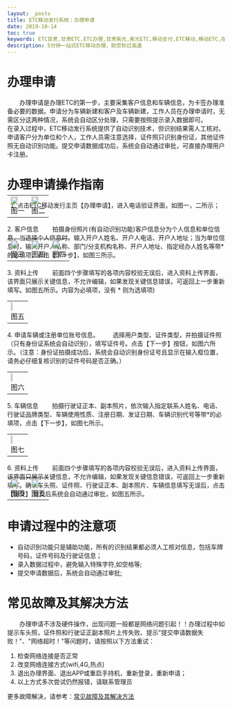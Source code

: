 ```yaml
---
layout: _posts
title: ETC移动发行系统：办理申请
date: 2019-10-14
toc: true
keywords: ETC甘肃,甘肃ETC,ETC办理,甘肃紫光,紫光ETC,移动支付,ETC移动,移动ETC,在线充值,ETC办理,卡片办理,OBU办理,OBU激活,ETC手持终端,甘肃ETC办理,甘肃ETC发行,移动发行终端,ETC移动发行系统
description: 5分钟一站式ETC移动办理，助您秒过高速
---
```

# 办理申请
 &emsp;&emsp;办理申请是办理ETC的第一步，主要采集客户信息和车辆信息，为卡签办理准备必要的数据。申请分为车辆新建和客户及车辆新建，工作人员在办理申请时，无需区分这两种情况，系统会自动区分处理，只需要按照提示录入数据即可。
 &emsp;&emsp;在录入过程中，ETC移动发行系统提供了自动识别技术，但识别结果需人工核对。申请客户分为单位和个人，工作人员需注意选择，证件照只识别身份证，其他证件照无自动识别功能。提交申请数据成功后，系统会自动通过审批，可直接办理用户卡注册。

# 办理申请操作指南
1. 点击ETC移动发行主页【办理申请】，进入电话验证界面，如图一，二所示；
<table style="margin-top: -47px;">
  <td><img src="/pub-images/apply-6.png"  width="70%" /><div style="text-align:center;">图一</div></td>
  <td><img src="/pub-images/apply-7.png"  width="70%" /><div style="text-align:center;">图二</div></td>
 </table> 
2. 客户信息
 &emsp;&emsp;拍摄身份照片(有自动识别功能)客户信息分为个人信息和单位信息，当选择个人信息时，输入开户人姓名、开户人电话、开户人地址；当为单位信息时，输入开户人名称、部门/分支机构名称、开户人地址、指定经办人姓名等带*的必填项，点击【下一步】，如图三所示。
<table style="margin-top: -47px;">
  <td><img src="/pub-images/apply-8.png"  width="70%" /><div style="text-align:center;">图三</div></td>
  <td><img src="/pub-images/apply-9.png"  width="70%" /><div style="text-align:center;">图四</div></td>
  <td><img src="/pub-images/apply-11.png"  width="70%" /><div style="text-align:center;">图四</div></td>
 </table> 
3. 资料上传
 &emsp;&emsp;前面四个步骤填写的各项内容校验无误后，进入资料上传界面，该界面只展示关键信息，不允许编辑，如果发现关键信息错误，可返回上一步重新填写。如图五所示。内容为必填项，没有 * 则为选填项)
<table>
 <td><img src="/pub-images/apply-10.png"  width="35%" /><div style="text-align:center;">图五</div></td>
</table> 
4. 申请车辆或注册单位账号信息。
 &emsp;&emsp;选择用户类型、证件类型，并拍摄证件照（只有身份证系统会自动识别），填写证件号。点击【下一步】按钮，如图六所示。（注意：身份证拍摄成功后，系统会自动识别身份证号且显示在输入框位置，请务必仔细复核识别的证件号码是否正确。）
 <table>
  <td><img src="/pub-images/apply-1.png"  width="35%" /><div style="text-align:center;">图六</div></td>
 </table> 
5. 车辆信息
 &emsp;&emsp;拍摄行驶证正本、副本照片，依次输入指定联系人姓名、电话、行驶证品牌类型、车辆使用性质、注册日期、发证日期、车辆识别代号等带*的必填项，点击【下一步】，如图七所示。
    <table>
     <td><img src="/pub-images/apply-4.png"  width="35%" /><div style="text-align:center;">图七</div></td>
    </table> 
6. 资料上传
 &emsp;&emsp;前面四个步骤填写的各项内容校验无误后，进入资料上传界面，该界面只展示关键信息，不允许编辑，如果发现关键信息错误，可返回上一步重新填写。确认车头照、证件照、行驶证正本、副本照片、车辆信息填写无误后，点击【提交】,提交后系统会自动通过审批，如图五所示。
<table style="margin-top: -47px;">
 <td><img src="/pub-images/apply-4.png"  width="70%" /><div style="text-align:center;">图四</div></td>
 <td><img src="/pub-images/apply-5.png"  width="70%" /><div style="text-align:center;">图五</div></td>
</table> 


# 申请过程中的注意项
+ 自动识别功能只是辅助功能，所有的识别结果都必须人工核对信息，包括车牌号码，证件号码及行驶证信息；
+ 录入数据过程中，避免输入特殊字符,如空格等;
+ 提交申请数据后，系统会自动通过审批;

# 常见故障及其解决方法
&emsp;&emsp;办理申请不涉及硬件操作，出现问题一般都是网络问题引起！！办理过程中如提示车头照，证件照和行驶证正副本照片上传失败、提示"提交申请数据失败！"、"网络超时！"等问题时，请按照以下方法重试：
1. 检查网络连接是否正常
2. 改变网络连接方式(wifi,4G,热点)
3. 退出办理界面、退出APP或重启手持机，重新登录，重新申请；
4. 以上方式多次尝试仍然报错，请联系管理员

更多故障解决，请参考：[常见故障及其解决方法](/2019/10/05/problems/)

